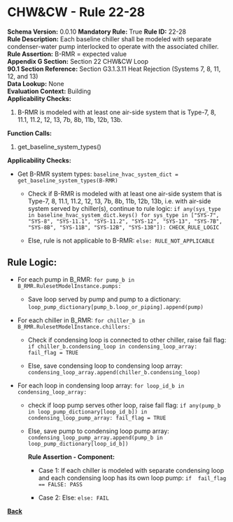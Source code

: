 
# CHW&CW - Rule 22-28  

**Schema Version:** 0.0.10 **Mandatory Rule:** True
**Rule ID:** 22-28  
**Rule Description:** Each baseline chiller shall be modeled with separate condenser-water pump interlocked to operate with the associated chiller.  
**Rule Assertion:** B-RMR = expected value  
**Appendix G Section:** Section 22 CHW&CW Loop  
**90.1 Section Reference:** Section G3.1.3.11 Heat Rejection (Systems 7, 8, 11, 12, and 13)  
**Data Lookup:** None  
**Evaluation Context:** Building  
**Applicability Checks:**  

1. B-RMR is modeled with at least one air-side system that is Type-7, 8, 11.1, 11.2, 12, 13, 7b, 8b, 11b, 12b, 13b.

**Function Calls:**  

1. get_baseline_system_types()

**Applicability Checks:**  

- Get B-RMR system types: `baseline_hvac_system_dict = get_baseline_system_types(B-RMR)`

  - Check if B-RMR is modeled with at least one air-side system that is Type-7, 8, 11.1, 11.2, 12, 13, 7b, 8b, 11b, 12b, 13b, i.e. with air-side system served by chiller(s), continue to rule logic: `if any(sys_type in baseline_hvac_system_dict.keys() for sys_type in ["SYS-7", "SYS-8", "SYS-11.1", "SYS-11.2", "SYS-12", "SYS-13", "SYS-7B", "SYS-8B", "SYS-11B", "SYS-12B", "SYS-13B"]): CHECK_RULE_LOGIC`

  - Else, rule is not applicable to B-RMR: `else: RULE_NOT_APPLICABLE`

## Rule Logic:

- For each pump in B_RMR: `for pump_b in B_RMR.RulesetModelInstance.pumps:`

  - Save loop served by pump and pump to a dictionary: `loop_pump_dictionary[pump_b.loop_or_piping].append(pump)`

- For each chiller in B_RMR: `for chiller_b in B_RMR.RulesetModelInstance.chillers:`

  - Check if condensing loop is connected to other chiller, raise fail flag: `if chiller_b.condensing_loop in condensing_loop_array: fail_flag = TRUE`

  - Else, save condensing loop to condensing loop array: `condensing_loop_array.append(chiller_b.condensing_loop)`

- For each loop in condensing loop array: `for loop_id_b in condensing_loop_array:`

  - check if loop pump serves other loop, raise fail flag: `if any(pump_b in loop_pump_dictionary[loop_id_b]) in condensing_loop_pump_array: fail_flag = TRUE`

  - Else, save pump to condensing loop pump array: `condensing_loop_pump_array.append(pump_b in loop_pump_dictionary[loop_id_b])`

    **Rule Assertion - Component:**

    - Case 1: If each chiller is modeled with separate condensing loop and each condensing loop has its own loop pump: `if  fail_flag == FALSE: PASS`

    - Case 2: Else: `else: FAIL`

**[Back](../_toc.md)**
